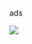 ads
<script type="text/javascript" src="//ylx-1.com/bnr.php?section=General24&pub=739582&format=468x60&ga=g"></script>
<noscript><a href="https://yllix.com/publishers/739582" target="_blank"><img src="//ylx-aff.advertica-cdn.com/pub/468x60.png" style="border:none;margin:0;padding:0;vertical-align:baseline;" /></a></noscript>
